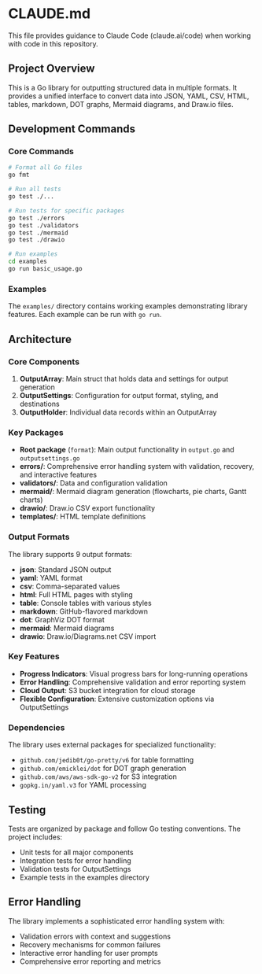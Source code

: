 # CLAUDE.md

This file provides guidance to Claude Code (claude.ai/code) when working with code in this repository.

## Project Overview

This is a Go library for outputting structured data in multiple formats. It provides a unified interface to convert data into JSON, YAML, CSV, HTML, tables, markdown, DOT graphs, Mermaid diagrams, and Draw.io files.

## Development Commands

### Core Commands
```bash
# Format all Go files
go fmt

# Run all tests
go test ./...

# Run tests for specific packages
go test ./errors
go test ./validators
go test ./mermaid
go test ./drawio

# Run examples
cd examples
go run basic_usage.go
```

### Examples
The `examples/` directory contains working examples demonstrating library features. Each example can be run with `go run`.

## Architecture

### Core Components

1. **OutputArray**: Main struct that holds data and settings for output generation
2. **OutputSettings**: Configuration for output format, styling, and destinations
3. **OutputHolder**: Individual data records within an OutputArray

### Key Packages

- **Root package** (`format`): Main output functionality in `output.go` and `outputsettings.go`
- **errors/**: Comprehensive error handling system with validation, recovery, and interactive features
- **validators/**: Data and configuration validation
- **mermaid/**: Mermaid diagram generation (flowcharts, pie charts, Gantt charts)
- **drawio/**: Draw.io CSV export functionality
- **templates/**: HTML template definitions

### Output Formats

The library supports 9 output formats:
- **json**: Standard JSON output
- **yaml**: YAML format 
- **csv**: Comma-separated values
- **html**: Full HTML pages with styling
- **table**: Console tables with various styles
- **markdown**: GitHub-flavored markdown
- **dot**: GraphViz DOT format
- **mermaid**: Mermaid diagrams
- **drawio**: Draw.io/Diagrams.net CSV import

### Key Features

- **Progress Indicators**: Visual progress bars for long-running operations
- **Error Handling**: Comprehensive validation and error reporting system
- **Cloud Output**: S3 bucket integration for cloud storage
- **Flexible Configuration**: Extensive customization options via OutputSettings

### Dependencies

The library uses external packages for specialized functionality:
- `github.com/jedib0t/go-pretty/v6` for table formatting
- `github.com/emicklei/dot` for DOT graph generation
- `github.com/aws/aws-sdk-go-v2` for S3 integration
- `gopkg.in/yaml.v3` for YAML processing

## Testing

Tests are organized by package and follow Go testing conventions. The project includes:
- Unit tests for all major components
- Integration tests for error handling
- Validation tests for OutputSettings
- Example tests in the examples directory

## Error Handling

The library implements a sophisticated error handling system with:
- Validation errors with context and suggestions
- Recovery mechanisms for common failures
- Interactive error handling for user prompts
- Comprehensive error reporting and metrics